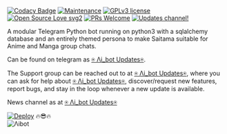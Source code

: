 [![Codacy Badge](https://api.codacy.com/project/badge/Grade/6141417ceaf84545bab6bd671503df51)](https://app.codacy.com/gh/AnimeKaizoku/SaitamaRobot?utm_source=github.com&utm_medium=referral&utm_content=AnimeKaizoku/SaitamaRobot&utm_campaign=Badge_Grade_Settings)  [![Maintenance](https://img.shields.io/badge/Maintained%3F-yes-green.svg)](https://github.com/AnimeKaizoku/SaitamaRobot/graphs/commit-activity) [![GPLv3 license](https://img.shields.io/badge/License-GPLv3-blue.svg)](https://perso.crans.org/besson/LICENSE.html) [![Open Source Love svg2](https://badges.frapsoft.com/os/v2/open-source.svg?v=103)](https://github.com/ellerbrock/open-source-badges/) [![PRs Welcome](https://img.shields.io/badge/PRs-welcome-brightgreen.svg?style=flat-square)](https://makeapullrequest.com) [![Updates channel!](https://img.shields.io/badge/Join%20Channel-!-red)](https://t.me/D_bot_Ai)


A modular Telegram Python bot running on python3 with a sqlalchemy database and an entirely themed persona to make Saitama suitable for Anime and Manga group chats. 

Can be found on telegram as [⍟︎ Λi_bot  Updates⍟︎](https://t.me/JE_NarutoRobot).

The Support group can be reached out to at [⍟︎ Λi_bot  Updates⍟︎](https://t.me/D_bot_Ai), where you can ask for help about [⍟︎ Λi_bot  Updates⍟︎](https://t.me/JE_NarutoRobot), discover/request new features, report bugs, and stay in the loop whenever a new update is available. 

News channel as at [⍟︎ Λi_bot  Updates⍟︎](https://t.me/D_bot_Ai) 


[![Deploy](https://img.icons8.com/nolan/64/love-book.png)](https://heroku.com/deploy?template=https://github.com/SLdevilX/ruki.git)
🔥😎🔥  
![Λibot](https://telegra.ph/file/6cda8f5be37488c03b828.jpg)
